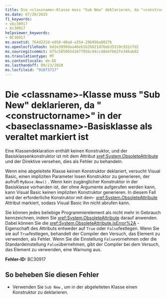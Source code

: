 ```yaml
---
title: Die <classname>-Klasse muss "Sub New" deklarieren, da "<constructorname>" in der <baseclassname>-Basisklasse als veraltet markiert ist
ms.date: 07/20/2015
f1_keywords:
- vbc30917
- bc30917
helpviewer_keywords:
- BC30917
ms.assetid: 764d222d-e058-40ad-a354-29b956a8027b
ms.openlocfilehash: 6d2e3899daa46eb1b26821d76eb35319c932cfd2
ms.sourcegitcommit: bf5c5850654187705bc94cc40ebfb62fe346ab02
ms.translationtype: MT
ms.contentlocale: de-DE
ms.lasthandoff: 09/23/2020
ms.locfileid: "91073717"
---
```

# <a name="class-classname-must-declare-a-sub-new-because-the-constructorname-in-its-base-class-baseclassname-is-marked-obsolete"></a>Die \<classname>-Klasse muss "Sub New" deklarieren, da "\<constructorname>" in der \<baseclassname>-Basisklasse als veraltet markiert ist

Eine Klassendeklaration enthält keinen Konstruktor, und der Basisklassenkonstruktor ist mit dem Attribut <xref:System.ObsoleteAttribute> und der Direktive versehen, dies als Fehler zu behandeln.  
  
 Wenn eine abgeleitete Klasse keinen Konstruktor deklariert, versucht Visual Basic, einen impliziten Parameter losen Konstruktor zu generieren, der aufruft `MyBase.New()` . Wenn kein zugänglicher Konstruktor in der Basisklasse vorhanden ist, der ohne Argumente aufgerufen werden kann, kann Visual Basic keinen impliziten Konstruktor generieren. In diesem Fall wird der erforderliche Konstruktor mit dem- <xref:System.ObsoleteAttribute> Attribut markiert, sodass Visual Basic ihn nicht abrufen kann.  
  
 Sie können jedes beliebige Programmierelement als nicht mehr in Gebrauch kennzeichnen, indem Sie <xref:System.ObsoleteAttribute> darauf anwenden. Dabei können Sie die <xref:System.ObsoleteAttribute.IsError%2A> -Eigenschaft des Attributs entweder auf `True` oder `False`festlegen. Wenn Sie sie auf `True`festlegen, behandelt der Compiler den Versuch, das Element zu verwenden, als Fehler. Wenn Sie die Einstellung `False`vornehmen oder die Standardeinstellung `False`übernehmen, gibt der Compiler bei dem Versuch, das Element zu verwenden, eine Warnung aus.  
  
 **Fehler-ID:** BC30917  
  
## <a name="to-correct-this-error"></a>So beheben Sie diesen Fehler  
  
- Verwenden Sie `Sub New` , um in der abgeleiteten Klasse einen Konstruktor zu deklarieren.
